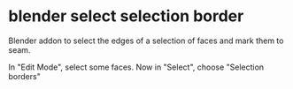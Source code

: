 # blender select selection border

Blender addon to select the edges of a selection of faces and mark them to seam. 

In "Edit Mode", select some faces.
Now in "Select", choose "Selection borders"